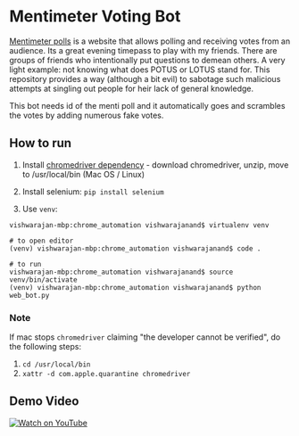 # Mentimeter Voting Bot

[Mentimeter polls](https://www.menti.com/) is a website that allows polling and receiving votes from an audience. Its a great evening timepass to play with my friends. There are groups of friends who intentionally put questions to demean others. A very light example: not knowing what does POTUS or LOTUS stand for. This repository provides a way (although a bit evil) to sabotage such malicious attempts at singling out people for heir lack of general knowledge.

This bot needs id of the menti poll and it automatically goes and scrambles the votes by adding numerous fake votes.

## How to run

1. Install [chromedriver dependency](http://chromedriver.storage.googleapis.com/index.html) - download chromedriver, unzip, move to /usr/local/bin (Mac OS / Linux)

2. Install selenium: `pip install selenium`

3. Use `venv`:

```
vishwarajan-mbp:chrome_automation vishwarajanand$ virtualenv venv

# to open editor
(venv) vishwarajan-mbp:chrome_automation vishwarajanand$ code .

# to run
vishwarajan-mbp:chrome_automation vishwarajanand$ source venv/bin/activate
(venv) vishwarajan-mbp:chrome_automation vishwarajanand$ python web_bot.py
```

### Note

If mac stops `chromedriver` claiming "the developer cannot be verified", do the following steps:

1. `cd /usr/local/bin`
2. `xattr -d com.apple.quarantine chromedriver`

## Demo Video

[![Watch on YouTube](https://img.youtube.com/vi/Z_TMaeemu6Y/maxresdefault.jpg)](https://youtu.be/Z_TMaeemu6Y)
